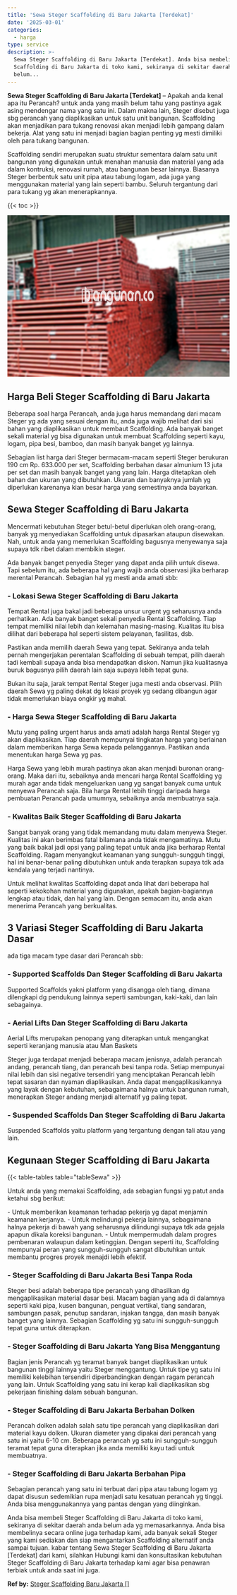 ```yaml
---
title: 'Sewa Steger Scaffolding di Baru Jakarta [Terdekat]'
date: '2025-03-01'
categories:
  - harga
type: service
description: >-
  Sewa Steger Scaffolding di Baru Jakarta [Terdekat]. Anda bisa membeli Steger
  Scaffolding di Baru Jakarta di toko kami, sekiranya di sekitar daerah anda
  belum...
---
```


**Sewa Steger Scaffolding di Baru Jakarta \[Terdekat\]** – Apakah anda kenal apa itu Perancah? untuk anda yang masih belum tahu yang pastinya agak asing mendengar nama yang satu ini. Dalam makna lain, Steger disebut juga sbg perancah yang diaplikasikan untuk satu unit bangunan. Scaffolding akan menjadikan para tukang renovasi akan menjadi lebih gampang dalam bekerja. Alat yang satu ini menjadi bagian bagian penting yg mesti dimiliki oleh para tukang bangunan.

Scaffolding sendiri merupakan suatu struktur sementara dalam satu unit bangunan yang digunakan untuk menahan manusia dan material yang ada dalam kontruksi, renovasi rumah, atau bangunan besar lainnya. Biasanya Steger berbentuk satu unit pipa atau tabung logam, ada juga yang menggunakan material yang lain seperti bambu. Seluruh tergantung dari para tukang yg akan menerapkannya.

{{< toc >}}

![Sewa Steger Scaffolding di Baru Jakarta [Terdekat]](/images/sewa-scaffolding-steger-02.png)

## Harga Beli Steger Scaffolding di Baru Jakarta

Beberapa soal harga Perancah, anda juga harus memandang dari macam Steger yg ada yang sesuai dengan itu, anda juga wajib melihat dari sisi bahan yang diaplikasikan untuk membaut Scaffolding. Ada banyak banget sekali material yg bisa digunakan untuk membuat Scaffolding seperti kayu, logam, pipa besi, bamboo, dan masih banyak banget yg lainnya.

Sebagian list harga dari Steger bermacam-macam seperti Steger berukuran 190 cm Rp. 633.000 per set, Scaffolding berbahan dasar almunium 13 juta per set dan masih banyak banget yang yang lain. Harga ditetapkan oleh bahan dan ukuran yang dibutuhkan. Ukuran dan banyaknya jumlah yg diperlukan karenanya kian besar harga yang semestinya anda bayarkan.

## Sewa Steger Scaffolding di Baru Jakarta

Mencermati kebutuhan Steger betul-betul diperlukan oleh orang-orang, banyak yg menyediakan Scaffolding untuk dipasarkan ataupun disewakan. Nah, untuk anda yang memerlukan Scaffolding bagusnya menyewanya saja supaya tdk ribet dalam membikin steger.

Ada banyak banget penyedia Steger yang dapat anda pilih untuk disewa. Tapi sebelum itu, ada beberapa hal yang wajib anda observasi jika berharap merental Perancah. Sebagian hal yg mesti anda amati sbb:

### \- Lokasi Sewa Steger Scaffolding di Baru Jakarta

Tempat Rental juga bakal jadi beberapa unsur urgent yg seharusnya anda perhatikan. Ada banyak banget sekali penyedia Rental Scaffolding. Tiap tempat memiliki nilai lebih dan kelemahan masing-masing. Kualitas itu bisa dilihat dari beberapa hal seperti sistem pelayanan, fasilitas, dsb.

Pastikan anda memilih daerah Sewa yang tepat. Sekiranya anda telah pernah mengerjakan perentalan Scaffolding di sebuah tempat, pilih daerah tadi kembali supaya anda bisa mendapatkan diskon. Namun jika kualitasnya buruk bagusnya pilih daerah lain saja supaya lebih tepat guna.

Bukan itu saja, jarak tempat Rental Steger juga mesti anda observasi. Pilih daerah Sewa yg paling dekat dg lokasi proyek yg sedang dibangun agar tidak memerlukan biaya ongkir yg mahal.

### \- Harga Sewa Steger Scaffolding di Baru Jakarta

Mutu yang paling urgent harus anda amati adalah harga Rental Steger yg akan diaplikasikan. Tiap daerah mempunyai tingkatan harga yang berlainan dalam memberikan harga Sewa kepada pelanggannya. Pastikan anda menentukan harga Sewa yg pas.

Harga Sewa yang lebih murah pastinya akan akan menjadi buronan orang-orang. Maka dari itu, sebaiknya anda mencari harga Rental Scaffolding yg murah agar anda tidak mengeluarkan uang yg sangat banyak cuma untuk menyewa Perancah saja. Bila harga Rental lebih tinggi daripada harga pembuatan Perancah pada umumnya, sebaiknya anda membuatnya saja.

### \- Kwalitas Baik Steger Scaffolding di Baru Jakarta

Sangat banyak orang yang tidak memandang mutu dalam menyewa Steger. Kualitas ini akan berimbas fatal bilamana anda tidak mengamatinya. Mutu yang baik bakal jadi opsi yang paling tepat untuk anda jika berharap Rental Scaffolding. Ragam menyangkut keamanan yang sungguh-sungguh tinggi, hal ini benar-benar paling dibutuhkan untuk anda terapkan supaya tdk ada kendala yang terjadi nantinya.

Untuk melihat kwalitas Scaffolding dapat anda lihat dari beberapa hal seperti kekokohan material yang digunakan, apakah bagian-bagiannya lengkap atau tidak, dan hal yang lain. Dengan semacam itu, anda akan menerima Perancah yang berkualitas.

## 3 Variasi Steger Scaffolding di Baru Jakarta Dasar

ada tiga macam type dasar dari Perancah sbb:

### \- Supported Scaffolds Dan Steger Scaffolding di Baru Jakarta

Supported Scaffolds yakni platform yang disangga oleh tiang, dimana dilengkapi dg pendukung lainnya seperti sambungan, kaki-kaki, dan lain sebagainya.

### \- Aerial Lifts Dan Steger Scaffolding di Baru Jakarta

Aerial Lifts merupakan penopang yang diterapkan untuk mengangkat seperti keranjang manusia atau Man Baskets

Steger juga terdapat menjadi beberapa macam jenisnya, adalah perancah andang, perancah tiang, dan perancah besi tanpa roda. Setiap mempunyai nilai lebih dan sisi negative tersendiri yang menciptakan Perancah lebih tepat sasaran dan nyaman diaplikasikan. Anda dapat mengaplikasikannya yang layak dengan kebutuhan, sebagaimana halnya untuk bangunan rumah, menerapkan Steger andang menjadi alternatif yg paling tepat.

### \- Suspended Scaffolds Dan Steger Scaffolding di Baru Jakarta

Suspended Scaffolds yaitu platform yang tergantung dengan tali atau yang lain.

## Kegunaan Steger Scaffolding di Baru Jakarta

{{< table-tables table="tableSewa" >}}

Untuk anda yang memakai Scaffolding, ada sebagian fungsi yg patut anda ketahui sbg berikut:

\- Untuk memberikan keamanan terhadap pekerja yg dapat menjamin keamanan kerjanya. - Untuk melindungi pekerja lainnya, sebagaimana halnya pekerja di bawah yang seharusnya dilindungi supaya tdk ada gejala apapun dikala koreksi bangunan. - Untuk mempermudah dalam progres pembenaran walaupun dalam ketinggian. Dengan seperti itu, Scaffolding mempunyai peran yang sungguh-sungguh sangat dibutuhkan untuk membantu progres proyek menajdi lebih efektif.

### \- Steger Scaffolding di Baru Jakarta Besi Tanpa Roda

Steger besi adalah beberapa tipe perancah yang dihasilkan dg mengaplikasikan material dasar besi. Macam bagian yang ada di dalamnya seperti kaki pipa, kusen bangunan, penguat vertikal, tiang sandaran, sambungan pasak, penutup sandaran, injakan tangga, dan masih banyak banget yang lainnya. Sebagian Scaffolding yg satu ini sungguh-sungguh tepat guna untuk diterapkan.

### \- Steger Scaffolding di Baru Jakarta Yang Bisa Menggantung

Bagian jenis Perancah yg teramat banyak banget diaplikasikan untuk bangunan tinggi lainnya yaitu Steger menggantung. Untuk tipe yg satu ini memiliki kelebihan tersendiri diperbandingkan dengan ragam perancah yang lain. Untuk Scaffolding yang satu ini kerap kali diaplikasikan sbg pekerjaan finishing dalam sebuah bangunan.

### \- Steger Scaffolding di Baru Jakarta Berbahan Dolken

Perancah dolken adalah salah satu tipe perancah yang diaplikasikan dari material kayu dolken. Ukuran diameter yang dipakai dari perancah yang satu ini yaitu 6-10 cm. Beberapa perancah yg satu ini sungguh-sungguh teramat tepat guna diterapkan jika anda memiliki kayu tadi untuk membuatnya.

### \- Steger Scaffolding di Baru Jakarta Berbahan Pipa

Sebagian perancah yang satu ini terbuat dari pipa atau tabung logam yg dapat disusun sedemikian rupa menjadi satu kesatuan perancah yg tinggi. Anda bisa menggunakannya yang pantas dengan yang diinginkan.

Anda bisa membeli Steger Scaffolding di Baru Jakarta di toko kami, sekiranya di sekitar daerah anda belum ada yg memasarkannya. Anda bisa membelinya secara online juga terhadap kami, ada banyak sekali Steger yang kami sediakan dan siap mengantarkan Scaffolding alternatif anda sampai tujuan. kabar tentang Sewa Steger Scaffolding di Baru Jakarta \[Terdekat\] dari kami, silahkan Hubungi kami dan konsultasikan kebutuhan Steger Scaffolding di Baru Jakarta terhadap kami agar bisa penawran terbiak untuk anda saat ini juga.

**Ref by:** [Steger Scaffolding Baru Jakarta []](https://id.wikipedia.org/wiki/Steger)
